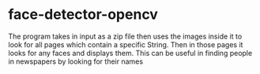 # face-detector-opencv
The program takes in input as a zip file then uses the images inside it to look for all pages which contain a specific String. Then in those pages it looks for any faces and displays them.
This can be useful in finding people in newspapers by looking for their names
